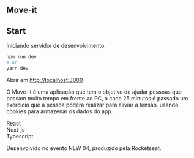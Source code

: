 ## Move-it 

## Start
Iniciando servidor de desenvolvimento.

```bash
npm run dev
# or
yarn dev
```

Abrir em [http://localhost:3000](http://localhost:3000)

O Move-it é uma aplicação que tem o objetivo de ajudar pessoas que passam muito tempo em frente ao PC, a cada 25 minutos é passado um exercicio que a pessoa poderá realizar para aliviar a tensão. usando cookies para armazenar os dados do app.


React <br />
Next-js <br />
Typescript <br />





Desenvolvido no evento NLW 04, produzido pela Rocketseat.
